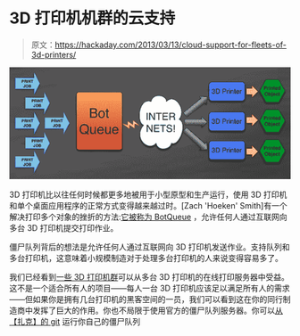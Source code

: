 # 3D 打印机机群的云支持

> 原文：<https://hackaday.com/2013/03/13/cloud-support-for-fleets-of-3d-printers/>

![bot](img/3ba6eab304df20cfbfd4ab2d3ae0aee3.png)

3D 打印机比以往任何时候都更多地被用于小型原型和生产运行，使用 3D 打印机和单个桌面应用程序的正常方式变得越来越过时。[Zach 'Hoeken' Smith]有一个解决打印多个对象的挫折的方法:[它被称为 BotQueue](http://www.hoektronics.com/2012/09/13/introducing-botqueue-open-distributed-manufacturing/) ，允许任何人通过互联网向多台 3D 打印机提交打印作业。

僵尸队列背后的想法是允许任何人通过互联网向 3D 打印机发送作业。支持队列和多台打印机，这意味着小规模制造对于处理多台打印机的人来说变得容易多了。

我们已经看到[一些 3D 打印机群](http://hackaday.com/2012/08/23/help-us-decide-if-this-huge-reprap-array-is-the-largest-fleet-to-date/)可以从多台 3D 打印机的在线打印服务器中受益。这不是一个适合所有人的项目——每人一台 3D 打印机应该足以满足所有人的需求——但如果你是拥有几台打印机的黑客空间的一员，我们可以看到这在你的同行制造商中发挥了巨大的作用。你也不局限于使用官方的僵尸队列服务器。你可以[从【扎克】的 git](https://github.com/Hoektronics/BotQueue) 运行你自己的僵尸队列